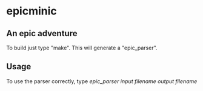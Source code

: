 epicminic
=========
An epic adventure
-----------------

To build just type "make". This will generate a "epic_parser".

Usage
-----
To use the parser correctly, type *epic_parser input filename output filename*